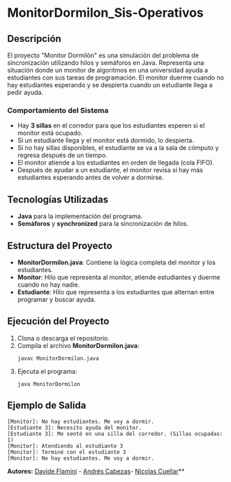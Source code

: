 # MonitorDormilon_Sis-Operativos

## Descripción
El proyecto "Monitor Dormilón" es una simulación del problema de sincronización utilizando hilos y semáforos en Java. Representa una situación donde un monitor de algoritmos en una universidad ayuda a estudiantes con sus tareas de programación. El monitor duerme cuando no hay estudiantes esperando y se despierta cuando un estudiante llega a pedir ayuda.

### Comportamiento del Sistema
- Hay **3 sillas** en el corredor para que los estudiantes esperen si el monitor está ocupado.
- Si un estudiante llega y el monitor está dormido, lo despierta.
- Si no hay sillas disponibles, el estudiante se va a la sala de cómputo y regresa después de un tiempo.
- El monitor atiende a los estudiantes en orden de llegada (cola FIFO).
- Después de ayudar a un estudiante, el monitor revisa si hay más estudiantes esperando antes de volver a dormirse.

## Tecnologías Utilizadas
- **Java** para la implementación del programa.
- **Semáforos** y **synchronized** para la sincronización de hilos.

## Estructura del Proyecto
- **MonitorDormilon.java**: Contiene la lógica completa del monitor y los estudiantes.
- **Monitor**: Hilo que representa al monitor, atiende estudiantes y duerme cuando no hay nadie.
- **Estudiante**: Hilo que representa a los estudiantes que alternan entre programar y buscar ayuda.

## Ejecución del Proyecto
1. Clona o descarga el repositorio.
2. Compila el archivo **MonitorDormilon.java**:
   ```
   javac MonitorDormilon.java
   ```
3. Ejecuta el programa:
   ```
   java MonitorDormilon
   ```

## Ejemplo de Salida
```
[Monitor]: No hay estudiantes. Me voy a dormir.
[Estudiante 3]: Necesito ayuda del monitor.
[Estudiante 3]: Me senté en una silla del corredor. (Sillas ocupadas: 1)
[Monitor]: Atendiendo al estudiante 3
[Monitor]: Terminé con el estudiante 3
[Monitor]: No hay estudiantes. Me voy a dormir.
```

**Autores:** [Davide Flamini](https://github.com/davidone007) - [Andrés Cabezas](https://github.com/andrescabezas26)-
[Nicolas Cuellar](https://github.com/Nicolas-CM)**  

